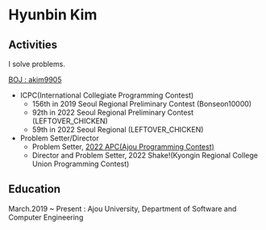 # Hyunbin Kim

## Activities
I solve problems.

[BOJ : akim9905](https://www.acmicpc.net/user/akim9905)

- ICPC(International Collegiate Programming Contest)
  - 156th in 2019 Seoul Regional Preliminary Contest (Bonseon10000)
  - 92th in 2022 Seoul Regional Preliminary Contest (LEFTOVER_CHICKEN)
  - 59th in 2022 Seoul Regional (LEFTOVER_CHICKEN)
- Problem Setter/Director
  - Problem Setter, [2022 APC(Ajou Programming Contest)](https://www.acmicpc.net/category/detail/3219)
  - Director and Problem Setter, 2022 Shake!(Kyongin Regional College Union Programming Contest)


## Education
March.2019 ~ Present : Ajou University, Department of Software and Computer Engineering
